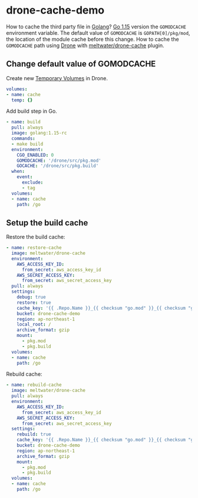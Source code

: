 # drone-cache-demo

How to cache the third party file in [Golang](https://golang.org)? [Go 1.15](https://tip.golang.org/doc/go1.15) version the `GOMODCACHE` environment variable. The default value of `GOMODCACHE` is `GOPATH[0]/pkg/mod`, the location of the module cache before this change. How to cache the `GOMODCACHE` path using [Drone](https://cloud.drone.io/) with [meltwater/drone-cache](https://github.com/meltwater/drone-cache) plugin.

## Change default value of GOMODCACHE

Create new [Temporary Volumes](https://docs.drone.io/pipeline/docker/syntax/volumes/temporary/) in Drone.

```yaml
volumes:
- name: cache
  temp: {}
```

Add build step in Go.

```yaml
- name: build
  pull: always
  image: golang:1.15-rc
  commands:
  - make build
  environment:
    CGO_ENABLED: 0
    GOMODCACHE: '/drone/src/pkg.mod'
    GOCACHE: '/drone/src/pkg.build'
  when:
    event:
      exclude:
      - tag
  volumes:
  - name: cache
    path: /go
```

## Setup the build cache

Restore the build cache:

```yaml
- name: restore-cache
  image: meltwater/drone-cache
  environment:
    AWS_ACCESS_KEY_ID:
      from_secret: aws_access_key_id
    AWS_SECRET_ACCESS_KEY:
      from_secret: aws_secret_access_key
  pull: always
  settings:
    debug: true
    restore: true
    cache_key: '{{ .Repo.Name }}_{{ checksum "go.mod" }}_{{ checksum "go.sum" }}_{{ arch }}_{{ os }}'
    bucket: drone-cache-demo
    region: ap-northeast-1
    local_root: /
    archive_format: gzip
    mount:
      - pkg.mod
      - pkg.build
  volumes:
  - name: cache
    path: /go
```

Rebuild cache:

```yaml
- name: rebuild-cache
  image: meltwater/drone-cache
  pull: always
  environment:
    AWS_ACCESS_KEY_ID:
      from_secret: aws_access_key_id
    AWS_SECRET_ACCESS_KEY:
      from_secret: aws_secret_access_key
  settings:
    rebuild: true
    cache_key: '{{ .Repo.Name }}_{{ checksum "go.mod" }}_{{ checksum "go.sum" }}_{{ arch }}_{{ os }}'
    bucket: drone-cache-demo
    region: ap-northeast-1
    archive_format: gzip
    mount:
      - pkg.mod
      - pkg.build
  volumes:
  - name: cache
    path: /go
```
